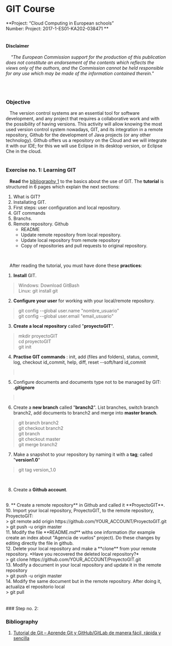 # GIT Course
 **Project: “Cloud Computing in European schools” <br>
 Number: Project: 2017-1-ES01-KA202-038471
**
<br><br>

#### Disclaimer
&nbsp;&nbsp;&nbsp;  *"The European Commission support for the production of this publication does not constitute an endorsement of the contents which reflects the views only of the authors, and the Commission cannot be held responsible for any use which may be made of the information contained therein."*

<br> <br> 



### Objective
&nbsp;&nbsp;&nbsp;The version control systems are an essential tool for software development, and any project that requires a collaborative work and with the possibility of having versions. This activity will allow knowing the most used version control system nowadays, GIT, and its integration in a remote repository, Github for the development of Java projects (or any other technology). Github offers us a repository on the Cloud and we will integrate it with our IDE; for this we will use Eclipse in its desktop version, or Eclipse Che in the cloud.
<br>
<br> 

### Exercise no. 1: Learning GIT

&nbsp;&nbsp;&nbsp;**Read** the [bibliography 1](https://reviblog.net/2018/03/29/tutorial-de-git-aprende-git-y-github-gitlab-de-manera-facil-rapida-y-sencilla-parte-1/) to the basics about the use of GIT. The **tutorial** is structured in 6 pages which explain the next sections:

 1. What is GIT?
 2. Installating GIT.
 3. First steps: user configuration and local repository.
 4. GIT commands
 5. Branchs.
 6. Remote repository. Github
    * README
    * Update remote repository from local repository.
    * Update local repository from remote repository
    * Copy of repositories and pull requests to original repository.
<br>    

&nbsp;&nbsp;&nbsp;After reading the tutorial, you must have done these **practices**:
 

 1. **Install** GIT.<br>
 > Windows: Download GitBash  <br>
 > Linux:  git install git <br>
  
 2. **Configure your user** for working with your local/remote repository.  <br>


>  git config --global user.name "nombre_usuario"   <br>
 > git config --global user.email "email_usuario" <br>
  
 3. **Create a local repository** called "**proyectoGIT**".  <br> 


>  mkdir proyectoGIT  <br>
>  cd proyectoGIT   <br>
>  git init  <br>
 
 4. **Practise GIT commands** : init, add (files and folders), status, commit, log, checkout id_commit, help, diff, reset --soft/hard id_commit
>   <br>
 5. Configure documents and documents type not to be managed by GIT: **.gitignore**   <br>
 >   <br>
 6. Create a **new branch** called "**branch2**". List branches, switch branch branch2, add documents to  branch2 and merge into **master branch**. <br>
 > git branch branch2 <br>
 > git checkout branch2  <br>
 > git branch  <br>
 > git checkout master  <br>
 > git merge branch2  <br>
 7. Make a snapshot to your repository by naming it with a **tag**; called "**version1.0**"
>  git tag version_1.0
  <br>
 
 8.  Create a **Github account**.
  <br>
 9.  ** Create a remote repository** in Github and called it **ProyectoGIT**.
  <br>
 10. Import your local repository, ProyectoGIT, to the remote repository, ProyectoGIT: <br>
 > git remote add origin https://github.com/YOUR_ACCOUNT/ProyectoGIT.git
 > git push -u origin master
  <br>
 11. Modify the file **README.md** withs one information  (for example create an index about "Agencia de vuelos" project). Do these changes by editing directly the file in github.
  <br>
 12. Delete your local repository and make a **clone** from your remote repository. *Have you recovered the deleted local repository?* <br>
> git clone https://github.com/YOUR_ACCOUNT/ProyectoGIT.git <br>
 13.  Modify a document in your local repository and update it in the remote repository <br>
 > git push -u origin master <br>
  14. Modify the same document but in the remote repository. After doing it, actualiza el repositorio local <br>
  > git pull

<br>
<br>
<br>
### Step no. 2: 





### Bibliography
 1. [Tutorial de Git – Aprende Git y GitHub/GitLab de manera fácil, rápida y sencilla](https://reviblog.net/2018/03/29/tutorial-de-git-aprende-git-y-github-gitlab-de-manera-facil-rapida-y-sencilla-parte-1/)




 


